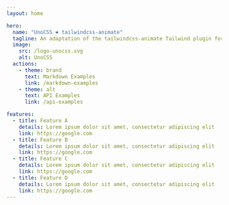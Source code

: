 ```yaml
---
layout: home

hero:
  name: "UnoCSS ❤ tailwindcss-animate"
  tagline: An adaptation of the tailwindcss-animate Tailwind plugin for UnoCSS
  image:
    src: /logo-unocss.svg
    alt: UnoCSS
  actions:
    - theme: brand
      text: Markdown Examples
      link: /markdown-examples
    - theme: alt
      text: API Examples
      link: /api-examples

features:
  - title: Feature A
    details: Lorem ipsum dolor sit amet, consectetur adipiscing elit
    link: https://google.com
  - title: Feature B
    details: Lorem ipsum dolor sit amet, consectetur adipiscing elit
    link: https://google.com
  - title: Feature C
    details: Lorem ipsum dolor sit amet, consectetur adipiscing elit
    link: https://google.com
  - title: Feature D
    details: Lorem ipsum dolor sit amet, consectetur adipiscing elit
    link: https://google.com
---
```

